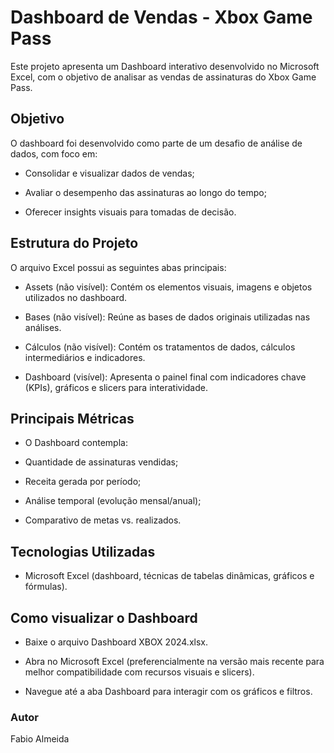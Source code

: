 # Dashboard de Vendas - Xbox Game Pass

Este projeto apresenta um Dashboard interativo desenvolvido no Microsoft Excel, com o objetivo de analisar as vendas de assinaturas do Xbox Game Pass.

## Objetivo

O dashboard foi desenvolvido como parte de um desafio de análise de dados, com foco em:

- Consolidar e visualizar dados de vendas;

- Avaliar o desempenho das assinaturas ao longo do tempo;

- Oferecer insights visuais para tomadas de decisão.

## Estrutura do Projeto

O arquivo Excel possui as seguintes abas principais:

- Assets (não visível): Contém os elementos visuais, imagens e objetos utilizados no dashboard.

- Bases (não visível): Reúne as bases de dados originais utilizadas nas análises.

- Cálculos (não visível): Contém os tratamentos de dados, cálculos intermediários e indicadores.

- Dashboard (visível): Apresenta o painel final com indicadores chave (KPIs), gráficos e slicers para interatividade.

## Principais Métricas

- O Dashboard contempla:

- Quantidade de assinaturas vendidas;

- Receita gerada por período;

- Análise temporal (evolução mensal/anual);

- Comparativo de metas vs. realizados.

## Tecnologias Utilizadas

- Microsoft Excel (dashboard, técnicas de tabelas dinâmicas, gráficos e fórmulas).

## Como visualizar o Dashboard

- Baixe o arquivo Dashboard XBOX 2024.xlsx.

- Abra no Microsoft Excel (preferencialmente na versão mais recente para melhor compatibilidade com recursos visuais e slicers).

- Navegue até a aba Dashboard para interagir com os gráficos e filtros.

### Autor

Fabio Almeida 

